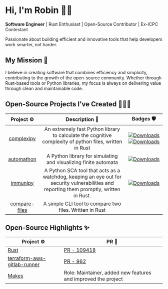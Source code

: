 # Hi, I'm Robin 👋🏾

**Software Engineer** | Rust Enthusiast | Open-Source Contributor | Ex-ICPC Contestant

Passionate about building efficient and innovative tools that help developers work smarter, not harder.

## My Mission 🚀

I believe in creating software that combines efficiency and simplicity, contributing to the growth of the open-source community. Whether through Rust-based tools or Python libraries, my focus is always on delivering value through clean and maintainable code.


## Open-Source Projects I've Created 👨🏾‍💻

<div align="center">

| Project ⚙️ | Description 📝 | Badges 🛡️ |
| :---: | :---: | :---: |
| [complexipy](https://github.com/rohaquinlop/complexipy) | An extremely fast Python library to calculate the cognitive complexity of python files, written in Rust | [![Downloads](https://static.pepy.tech/badge/complexipy)](https://pepy.tech/project/complexipy) [![Downloads](https://static.pepy.tech/badge/complexipy/month)](https://pepy.tech/project/complexipy) |
| [automathon](https://github.com/rohaquinlop/automathon) | A Python library for simulating and visualizing finite automata | [![Downloads](https://static.pepy.tech/badge/automathon)](https://pepy.tech/project/automathon) |
| [immunipy](https://github.com/rohaquinlop/immunipy) | A Python SCA tool that acts as a watchdog, keeping an eye out for security vulnerabilities and reporting them promptly, written in Rust. | [![Downloads](https://static.pepy.tech/badge/immunipy)](https://pepy.tech/project/immunipy) |
| [compare-files](https://github.com/rohaquinlop/rust-compare-files) | A simple CLI tool to compare two files. Written in Rust | |

</div>

## Open-Source Highlights ✨

<div align="center">

| Project ⚙️ | PR 🔨 |
| --- | --- |
| [Rust](https://github.com/rust-lang/rust) | [PR - 109418](https://github.com/rust-lang/rust/pull/109418) |
| [terraform-aws-gitlab-runner](https://github.com/cattle-ops/terraform-aws-gitlab-runner) | [PR - 962](https://github.com/cattle-ops/terraform-aws-gitlab-runner/pull/962) |
| [Makes](https://github.com/fluidattacks/makes) | Role: Maintainer, added new features and improved the project |

</div>

